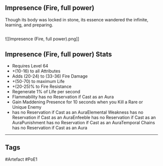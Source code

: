 ## Impresence (Fire, full power)
Though its body was locked in stone,
its essence wandered the infinite,
learning, and preparing.
##
![[Impresence (Fire, full power).png]]
## Impresence (Fire, full power) Stats
- Requires Level 64
- +(10-16) to all Attributes
- Adds (20-24) to (33-36) Fire Damage
- +(50-70) to maximum Life
- +(20-25)% to Fire Resistance
- Regenerate 1% of Life per second
- Flammability has no Reservation if Cast as an Aura
- Gain Maddening Presence for 10 seconds when you Kill a Rare or Unique Enemy
- has no Reservation if Cast as an AuraElemental Weakness has no Reservation if Cast as an AuraEnfeeble has no Reservation if Cast as an AuraPunishment has no Reservation if Cast as an AuraTemporal Chains has no Reservation if Cast as an Aura


---
## Tags
#Artefact
#PoE1